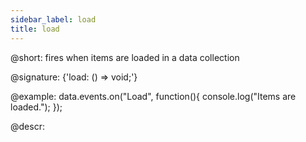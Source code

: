 ```yaml
---
sidebar_label: load
title: load
---          
```


@short: fires when items are loaded in a data collection

@signature: {'load: () => void;'}

@example:
data.events.on("Load", function(){
	console.log("Items are loaded.");
});

@descr:

